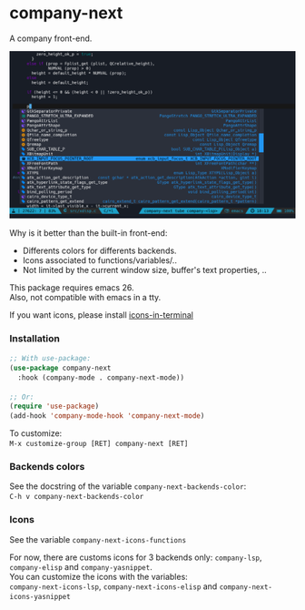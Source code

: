
# company-next

A company front-end.  

![company-next](company-next.png)

Why is it better than the built-in front-end:  
- Differents colors for differents backends.
- Icons associated to functions/variables/..
- Not limited by the current window size, buffer's text properties, ..

This package requires emacs 26.  
Also, not compatible with emacs in a tty.  

If you want icons, please install [icons-in-terminal](https://github.com/sebastiencs/icons-in-terminal)  

### Installation
``` el
;; With use-package:
(use-package company-next
  :hook (company-mode . company-next-mode))

;; Or:
(require 'use-package)
(add-hook 'company-mode-hook 'company-next-mode)
```

To customize:  
`M-x customize-group [RET] company-next [RET]`   

### Backends colors

See the docstring of the variable `company-next-backends-color`:  
`C-h v company-next-backends-color`

### Icons

See the variable `company-next-icons-functions`  

For now, there are customs icons for 3 backends only: `company-lsp`, `company-elisp` and `company-yasnippet`.  
You can customize the icons with the variables:  
`company-next-icons-lsp`, `company-next-icons-elisp` and `company-next-icons-yasnippet`
